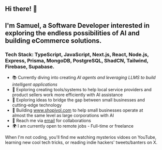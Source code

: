 ## Hi there! 👋

## I'm Samuel, a Software Developer interested in exploring the endless possibilities of AI and building eCommerce solutions.

### Tech Stack: TypeScript, JavaScript, Next.js, React, Node.js, Express, Prisma, MongoDB, PostgreSQL, ShadCN, Tailwind, Firebase, Supabase.

- 📚 Currently diving into creating *AI agents and leveraging LLMS to build intelligent applications*
- 🤖 Exploring creating tools/systems to help local service providers and product sellers work more efficiently with AI assistance
- 🧠 Exploring ideas to bridge the gap between small businesses and cutting-edge technology
- 🚀 Building www.shopivol.com to help small businesses operate at almost the same level as large corporations with AI
- 📧 Reach me via [email](samuelibrahim3029@gmail.com) for collaborations
- 🌍 I am currently open to remote jobs - Full-time or freelance

When I'm not coding, you'll find me watching mysterios vidoes on YouTube, learning new cool tech tricks, or reading indie hackers' tweets/banters on X. 

